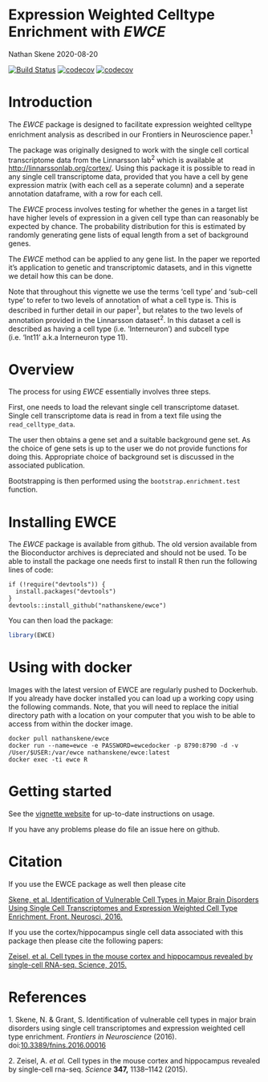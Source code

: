Expression Weighted Celltype Enrichment with *EWCE*
================
Nathan Skene
2020-08-20

<!-- Readme.md is generated from Readme.Rmd. Please edit that file -->

<!-- badges: start -->

[![Build
Status](https://travis-ci.org/NathanSkene/EWCE.svg?branch=master)](https://travis-ci.org/NathanSkene/EWCE)
[![codecov](https://codecov.io/gh/NATHANSKENE/EWCE/branch/master/graph/badge.svg?token=XM6QO1SDVM)](https://codecov.io/gh/NATHANSKENE/EWCE)
[![codecov](https://codecov.io/gh/NATHANSKENE/EWCE/branch/dev/graph/badge.svg?token=XM6QO1SDVM)](https://codecov.io/gh/NATHANSKENE/EWCE)

<!-- badges: end -->

# Introduction

The *EWCE* package is designed to facilitate expression weighted
celltype enrichment analysis as described in our Frontiers in
Neuroscience paper.<sup>1</sup>

The package was originally designed to work with the single cell
cortical transcriptome data from the Linnarsson lab<sup>2</sup> which is
available at <http://linnarssonlab.org/cortex/>. Using this package it
is possible to read in any single cell transcriptome data, provided that
you have a cell by gene expression matrix (with each cell as a seperate
column) and a seperate annotation dataframe, with a row for each cell.

The *EWCE* process involves testing for whether the genes in a target
list have higher levels of expression in a given cell type than can
reasonably be expected by chance. The probability distribution for this
is estimated by randomly generating gene lists of equal length from a
set of background genes.

The *EWCE* method can be applied to any gene list. In the paper we
reported it’s application to genetic and transcriptomic datasets, and in
this vignette we detail how this can be done.

Note that throughout this vignette we use the terms ‘cell type’ and
‘sub-cell type’ to refer to two levels of annotation of what a cell
type is. This is described in further detail in our paper<sup>1</sup>,
but relates to the two levels of annotation provided in the Linnarsson
dataset<sup>2</sup>. In this dataset a cell is described as having a
cell type (i.e. ‘Interneuron’) and subcell type (i.e. ‘Int11’ a.k.a
Interneuron type 11).

# Overview

The process for using *EWCE* essentially involves three steps.

First, one needs to load the relevant single cell transcriptome dataset.
Single cell transcriptome data is read in from a text file using the
`read_celltype_data`.

The user then obtains a gene set and a suitable background gene set. As
the choice of gene sets is up to the user we do not provide functions
for doing this. Appropriate choice of background set is discussed in the
associated publication.

Bootstrapping is then performed using the `bootstrap.enrichment.test`
function.

# Installing EWCE

The *EWCE* package is available from github. The old version available
from the Bioconductor archives is depreciated and should not be used. To
be able to install the package one needs first to install R then run the
following lines of code:

    if (!require("devtools")) {
      install.packages("devtools")
    }
    devtools::install_github("nathanskene/ewce")

You can then load the package:

``` r
library(EWCE)
```

# Using with docker

Images with the latest version of EWCE are regularly pushed to
Dockerhub. If you already have docker installed you can load up a
working copy using the following commands. Note, that you will need to
replace the initial directory path with a location on your computer that
you wish to be able to access from within the docker image.

    docker pull nathanskene/ewce
    docker run --name=ewce -e PASSWORD=ewcedocker -p 8790:8790 -d -v /User/$USER:/var/ewce nathanskene/ewce:latest
    docker exec -ti ewce R

# Getting started

See the [vignette
website](https://nathanskene.github.io/EWCE/articles/EWCE.html) for
up-to-date instructions on usage.

If you have any problems please do file an issue here on github.

# Citation

If you use the EWCE package as well then please cite

[Skene, et al. Identification of Vulnerable Cell Types in Major Brain
Disorders Using Single Cell Transcriptomes and Expression Weighted Cell
Type Enrichment. Front. Neurosci,
2016.](https://www.frontiersin.org/articles/10.3389/fnins.2016.00016/full)

If you use the cortex/hippocampus single cell data associated with this
package then please cite the following papers:

[Zeisel, et al. Cell types in the mouse cortex and hippocampus revealed
by single-cell RNA-seq. Science,
2015.](http://www.sciencemag.org/content/early/2015/02/18/science.aaa1934.abstract)

# References

<div id="refs" class="references">

<div id="ref-skene_2016">

1\. Skene, N. & Grant, S. Identification of vulnerable cell types in
major brain disorders using single cell transcriptomes and expression
weighted cell type enrichment. *Frontiers in Neuroscience* (2016).
doi:[10.3389/fnins.2016.00016](https://doi.org/10.3389/fnins.2016.00016)

</div>

<div id="ref-zeisel2015cell">

2\. Zeisel, A. *et al.* Cell types in the mouse cortex and hippocampus
revealed by single-cell rna-seq. *Science* **347,** 1138–1142 (2015).

</div>

</div>
